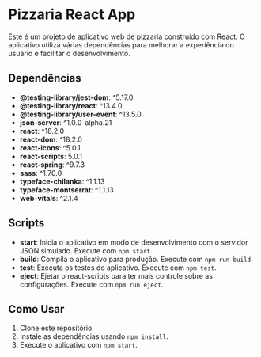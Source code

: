 # Pizzaria React App

Este é um projeto de aplicativo web de pizzaria construído com React. O aplicativo utiliza várias dependências para melhorar a experiência do usuário e facilitar o desenvolvimento.

## Dependências

- **@testing-library/jest-dom**: ^5.17.0
- **@testing-library/react**: ^13.4.0
- **@testing-library/user-event**: ^13.5.0
- **json-server**: ^1.0.0-alpha.21
- **react**: ^18.2.0
- **react-dom**: ^18.2.0
- **react-icons**: ^5.0.1
- **react-scripts**: 5.0.1
- **react-spring**: ^9.7.3
- **sass**: ^1.70.0
- **typeface-chilanka**: ^1.1.13
- **typeface-montserrat**: ^1.1.13
- **web-vitals**: ^2.1.4

## Scripts

- **start**: Inicia o aplicativo em modo de desenvolvimento com o servidor JSON simulado. Execute com `npm start`.
- **build**: Compila o aplicativo para produção. Execute com `npm run build`.
- **test**: Executa os testes do aplicativo. Execute com `npm test`.
- **eject**: Ejetar o react-scripts para ter mais controle sobre as configurações. Execute com `npm run eject`.

## Como Usar

1. Clone este repositório.
2. Instale as dependências usando `npm install`.
3. Execute o aplicativo com `npm start`.


